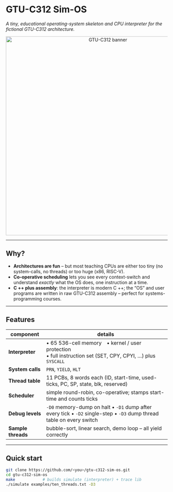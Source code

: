 # GTU-C312 Sim-OS

*A tiny, educational operating-system skeleton and CPU interpreter for the fictional
GTU-C312 architecture.*

<p align="center">
  <img src="docs/gtu-c312_banner.svg" width="620" alt="GTU-C312 banner"/>
</p>

---

##  Why?

- **Architectures are fun** – but most teaching CPUs are either too tiny
  (no system-calls, no threads) or too huge (x86, RISC-V).
- **Co-operative scheduling** lets you see every context-switch and
  understand *exactly* what the OS does, one instruction at a time.
- **C ++ plus assembly**: the interpreter is modern C ++; the “OS” and
  user programs are written in raw GTU-C312 assembly – perfect for
  systems-programming courses.

---

##  Features

| component | details |
|-----------|---------|
| **Interpreter** | • 65 536-cell memory • kernel / user protection<br>• full instruction set (SET, CPY, CPYI, …) plus `SYSCALL` |
| **System calls** | `PRN`, `YIELD`, `HLT` |
| **Thread table** | 11 PCBs, 8 words each (ID, start-time, used-ticks, PC, SP, state, blk, reserved) |
| **Scheduler** | simple round-robin, co-operative; stamps start-time and counts ticks |
| **Debug levels** | `-D0` memory-dump on halt • `-D1` dump after every tick • `-D2` single-step • `-D3` dump thread table on every switch |
| **Sample threads** | bubble-sort, linear search, demo loop – all yield correctly |

---

##  Quick start

```bash
git clone https://github.com/<you>/gtu-c312-sim-os.git
cd gtu-c312-sim-os
make            # builds simulate (interpreter) + trace lib
./simulate examples/ten_threads.txt -D3
